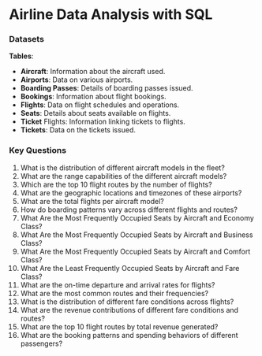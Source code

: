 # Airline Data Analysis with SQL

### Datasets

**Tables**:

- **Aircraft**: Information about the aircraft used.
- **Airports**: Data on various airports.
- **Boarding Passes**: Details of boarding passes issued.
- **Bookings**: Information about flight bookings.
- **Flights**: Data on flight schedules and operations.
- **Seats**: Details about seats available on flights.
- **Ticket** Flights: Information linking tickets to flights.
- **Tickets**: Data on the tickets issued.


### Key Questions

1. What is the distribution of different aircraft models in the fleet?
2. What are the range capabilities of the different aircraft models?
3. Which are the top 10 flight routes by the number of flights?
4. What are the geographic locations and timezones of these airports?
5. What are the total flights per aircraft model?
6. How do boarding patterns vary across different flights and routes?
7. What Are the Most Frequently Occupied Seats by Aircraft and Economy Class?
8. What Are the Most Frequently Occupied Seats by Aircraft and Business Class?
9. What Are the Most Frequently Occupied Seats by Aircraft and Comfort Class?
10. What Are the Least Frequently Occupied Seats by Aircraft and Fare Class?
11. What are the on-time departure and arrival rates for flights?
12. What are the most common routes and their frequencies?
13. What is the distribution of different fare conditions across flights?
14. What are the revenue contributions of different fare conditions and routes?
15. What are the top 10 flight routes by total revenue generated?
16. What are the booking patterns and spending behaviors of different passengers?